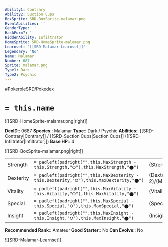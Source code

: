 ```yaml
---
Ability1: Contrary
Ability2: Suction Cups
BoxSprite: SRD-BoxSprite-malamar.png
EventAbilities: ''
GenderType: ''
HasAForm?: ''
HiddenAbility: Infiltrator
HomeSprite: SRD-HomeSprite-malamar.png
Learnset: '[[SRD-Malamar-Learnset]]'
Legendary: 'No'
Name: Malamar
Number: 687
Sprite: malamar.png
Type1: Dark
Type2: Psychic
---
```


#PokeroleSRD/Pokedex

# `= this.name`

![[SRD-HomeSprite-malamar.png|right]]

**DexID**:: 0687
**Species**:: Malamar
**Type**:: Dark / Psychic
**Abilities**:: [[SRD-Contrary|Contrary]] / [[SRD-Suction Cups|Suction Cups]] ([[SRD-Infiltrator|Infiltrator]])
**Base HP**:: 4

![[SRD-BoxSprite-malamar.png|right]]

|           |                                                                                        |                                          |
| --------- | -------------------------------------------------------------------------------------- | ---------------------------------------- |
| Strength  | `= padleft(padright("",this.MaxStrength - this.Strength,"⭘"),this.MaxStrength,"⬤")`    | (Strength::2)/(MaxStrength::5)   |
| Dexterity | `= padleft(padright("",this.MaxDexterity - this.Dexterity,"⭘"),this.MaxDexterity,"⬤")` | (Dexterity:: 2)/(MaxDexterity::5) |
| Vitality  | `= padleft(padright("",this.MaxVitality - this.Vitality,"⭘"),this.MaxVitality,"⬤")`    | (Vitality::2)/(MaxVitality::5)   |
| Special   | `= padleft(padright("",this.MaxSpecial - this.Special,"⭘"),this.MaxSpecial,"⬤")`       | (Special::2)/(MaxSpecial::4)     |
| Insight   | `= padleft(padright("",this.MaxInsight - this.Insight,"⭘"),this.MaxInsight,"⬤")`       | (Insight::2)/(MaxInsight::5)     |

**Recommended Rank**:: Amateur
**Good Starter**:: No
**Can Evolve**:: No

![[SRD-Malamar-Learnset]]